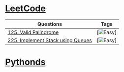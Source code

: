 # [LeetCode](https://leetcode.com/problemset/all/)

| Questions     | Tags |
| ------------- | ---- |
| [125. Valid Palindrome](https://github.com/noobExtendsBot/ds_algo/blob/master/leetcode/125_valid_palindrome.py)     |[![Easy](https://img.shields.io/badge/-Easy-green)]|
| [225. Implement Stack using Queues](https://github.com/noobExtendsBot/ds_algo/blob/master/leetcode/225_implement_stack_using_queues.py)     | [![Easy](https://img.shields.io/badge/-Easy-green)]|



# [Pythonds](https://runestone.academy/ns/books/published/pythonds/index.html)